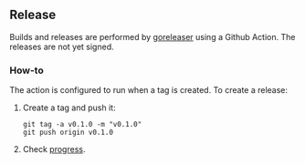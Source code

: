 ## Release

Builds and releases are performed by [goreleaser](https://goreleaser.com/) using
a Github Action. The releases are not yet signed.

### How-to

The action is configured to run when a tag is created. To create a release:

1. Create a tag and push it:
    ```
    git tag -a v0.1.0 -m "v0.1.0"
    git push origin v0.1.0
    ```
1. Check [progress](https://github.com/jeremychase/wxgate/actions/workflows/release.yml).
